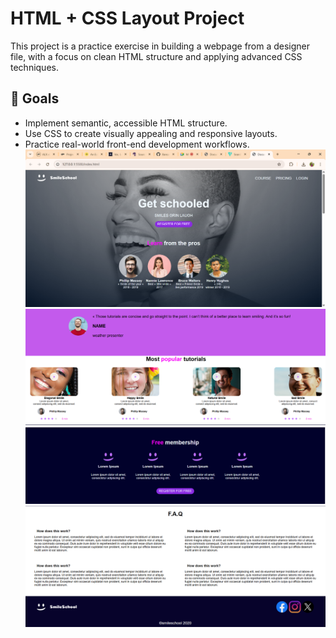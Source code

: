 # HTML + CSS Layout Project

This project is a practice exercise in building a webpage from a designer file, with a focus on clean HTML structure and applying advanced CSS techniques.

## 🎯 Goals

- Implement semantic, accessible HTML structure.
- Use CSS to create visually appealing and responsive layouts.
- Practice real-world front-end development workflows.
  ![alt text](<Screenshot 2025-07-30 151135.png>) ![alt text](<Screenshot 2025-07-30 151303.png>) ![alt text](<Screenshot 2025-07-30 151400.png>) ![alt text](<Screenshot 2025-07-30 151501.png>)
